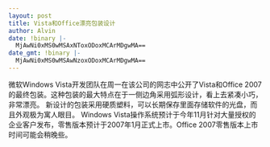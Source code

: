 ```yaml
---
layout: post
title: Vista和Office漂亮包装设计
author: Alvin
date: !binary |-
  MjAwNi0xMS0wMSAxNToxODoxMCArMDgwMA==
date_gmt: !binary |-
  MjAwNi0xMS0wMSAwNzoxODoxMCArMDgwMA==
---
```


微软Windows Vista开发团队在周一在该公司的网志中公开了Vista和Office 2007的最终包装。这种包装的最大特点在于一侧边角采用弧形设计，看上去紧凑小巧，非常漂亮。 
新设计的包装采用硬质塑料，可以长期保存里面存储软件的光盘，而且外观极为寓人眼目。 
Windows Vista操作系统预计于今年11月针对大量授权的企业客户发布，零售版本预计于2007年1月正式上市。Office 2007零售版本上市时间可能会稍晚些。 



